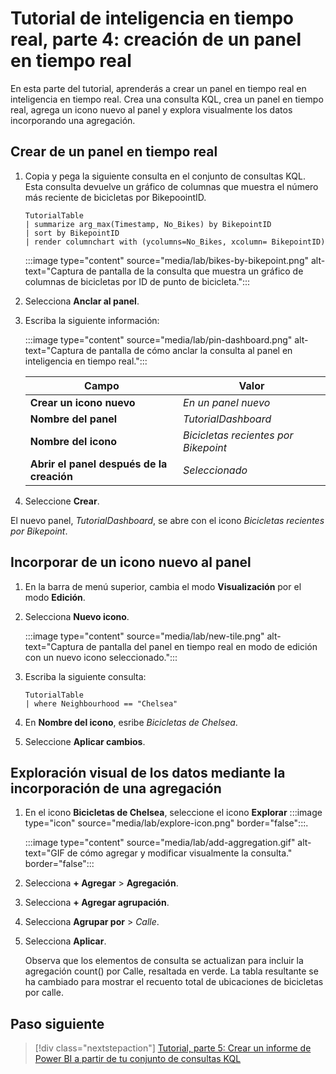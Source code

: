 # Tutorial de inteligencia en tiempo real, parte 4: creación de un panel en tiempo real

En esta parte del tutorial, aprenderás a crear un panel en tiempo real en inteligencia en tiempo real. Crea una consulta KQL, crea un panel en tiempo real, agrega un icono nuevo al panel y explora visualmente los datos incorporando una agregación.

## Crear de un panel en tiempo real

1. Copia y pega la siguiente consulta en el conjunto de consultas KQL. Esta consulta devuelve un gráfico de columnas que muestra el número más reciente de bicicletas por BikepoointID.

    ```kusto
    TutorialTable
    | summarize arg_max(Timestamp, No_Bikes) by BikepointID
    | sort by BikepointID
    | render columnchart with (ycolumns=No_Bikes, xcolumn= BikepointID)
    ```

    :::image type="content" source="media/lab/bikes-by-bikepoint.png" alt-text="Captura de pantalla de la consulta que muestra un gráfico de columnas de bicicletas por ID de punto de bicicleta.":::

2. Selecciona **Anclar al panel**.
3. Escriba la siguiente información:

    :::image type="content" source="media/lab/pin-dashboard.png" alt-text="Captura de pantalla de cómo anclar la consulta al panel en inteligencia en tiempo real.":::

    | Campo | Valor |
    | --- | --- |
    | **Crear un icono nuevo** | *En un panel nuevo* |
    | **Nombre del panel** | *TutorialDashboard* |
    | **Nombre del icono** | *Bicicletas recientes por Bikepoint* |
    | **Abrir el panel después de la creación** | *Seleccionado* |

4. Seleccione **Crear**.

El nuevo panel, *TutorialDashboard*, se abre con el icono *Bicicletas recientes por Bikepoint*.

## Incorporar de un icono nuevo al panel

1. En la barra de menú superior, cambia el modo **Visualización** por el modo **Edición**.
2. Selecciona **Nuevo icono**.

    :::image type="content" source="media/lab/new-tile.png" alt-text="Captura de pantalla del panel en tiempo real en modo de edición con un nuevo icono seleccionado.":::

3. Escriba la siguiente consulta:

    ```kusto
    TutorialTable
    | where Neighbourhood == "Chelsea"
    ``` 

4. En **Nombre del icono**, esribe *Bicicletas de Chelsea*.
5. Seleccione **Aplicar cambios**.

## Exploración visual de los datos mediante la incorporación de una agregación

1. En el icono **Bicicletas de Chelsea**, seleccione el icono **Explorar** :::image type="icon" source="media/lab/explore-icon.png" border="false":::.
    
    :::image type="content" source="media/lab/add-aggregation.gif" alt-text="GIF de cómo agregar y modificar visualmente la consulta." border="false":::

2. Selecciona **+ Agregar** > **Agregación**.
3. Selecciona **+ Agregar agrupación**.
4. Selecciona **Agrupar por** > *Calle*.
5. Selecciona **Aplicar**.

    Observa que los elementos de consulta se actualizan para incluir la agregación count() por Calle, resaltada en verde. La tabla resultante se ha cambiado para mostrar el recuento total de ubicaciones de bicicletas por calle.

## Paso siguiente

> [!div class="nextstepaction"]
> [Tutorial, parte 5: Crear un informe de Power BI a partir de tu conjunto de consultas KQL](tutorial-5-informe-de-power-bi.md)